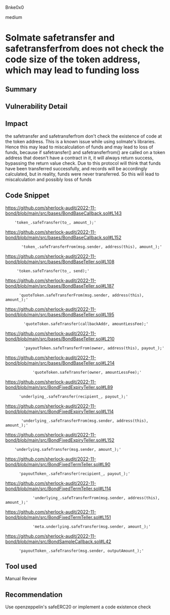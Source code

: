Bnke0x0

medium

# Solmate safetransfer and safetransferfrom does not check the code size of the token address, which may lead to funding loss

## Summary

## Vulnerability Detail

## Impact
the safetransfer and safetransferfrom don't check the existence of code at the token address. This is a known issue while using solmate's libraries. Hence this may lead to miscalculation of funds and may lead to loss of funds, because if safetransfer() and safetransferfrom() are called on a token address that doesn't have a contract in it, it will always return success, bypassing the return value check. Due to this protocol will think that funds have been transferred successfully, and records will be accordingly calculated, but in reality, funds were never transferred. So this will lead to miscalculation and possibly loss of funds

## Code Snippet
https://github.com/sherlock-audit/2022-11-bond/blob/main/src/bases/BondBaseCallback.sol#L143

        'token_.safeTransfer(to_, amount_);'

https://github.com/sherlock-audit/2022-11-bond/blob/main/src/bases/BondBaseCallback.sol#L152


           'token_.safeTransferFrom(msg.sender, address(this), amount_);'

https://github.com/sherlock-audit/2022-11-bond/blob/main/src/bases/BondBaseTeller.sol#L108


         'token.safeTransfer(to_, send);'


https://github.com/sherlock-audit/2022-11-bond/blob/main/src/bases/BondBaseTeller.sol#L187


          'quoteToken.safeTransferFrom(msg.sender, address(this), amount_);'



https://github.com/sherlock-audit/2022-11-bond/blob/main/src/bases/BondBaseTeller.sol#L195


            'quoteToken.safeTransfer(callbackAddr, amountLessFee);'


https://github.com/sherlock-audit/2022-11-bond/blob/main/src/bases/BondBaseTeller.sol#L210


            'payoutToken.safeTransferFrom(owner, address(this), payout_);'


https://github.com/sherlock-audit/2022-11-bond/blob/main/src/bases/BondBaseTeller.sol#L214


                'quoteToken.safeTransfer(owner, amountLessFee);'



https://github.com/sherlock-audit/2022-11-bond/blob/main/src/BondFixedExpiryTeller.sol#L89


          'underlying_.safeTransfer(recipient_, payout_);'



https://github.com/sherlock-audit/2022-11-bond/blob/main/src/BondFixedExpiryTeller.sol#L114


           'underlying_.safeTransferFrom(msg.sender, address(this), amount_);'



https://github.com/sherlock-audit/2022-11-bond/blob/main/src/BondFixedExpiryTeller.sol#L152


        'underlying.safeTransfer(msg.sender, amount_);'


https://github.com/sherlock-audit/2022-11-bond/blob/main/src/BondFixedTermTeller.sol#L90


          'payoutToken_.safeTransfer(recipient_, payout_);'



https://github.com/sherlock-audit/2022-11-bond/blob/main/src/BondFixedTermTeller.sol#L114


                'underlying_.safeTransferFrom(msg.sender, address(this), amount_);'


https://github.com/sherlock-audit/2022-11-bond/blob/main/src/BondFixedTermTeller.sol#L151


                'meta.underlying.safeTransfer(msg.sender, amount_);'


https://github.com/sherlock-audit/2022-11-bond/blob/main/src/BondSampleCallback.sol#L42


          'payoutToken_.safeTransfer(msg.sender, outputAmount_);'

## Tool used

Manual Review

## Recommendation
Use openzeppelin's safeERC20 or implement a code existence check
